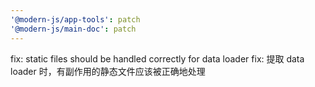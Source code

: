 ```yaml
---
'@modern-js/app-tools': patch
'@modern-js/main-doc': patch
---
```


fix: static files should be handled correctly for data loader
fix: 提取 data loader 时，有副作用的静态文件应该被正确地处理
